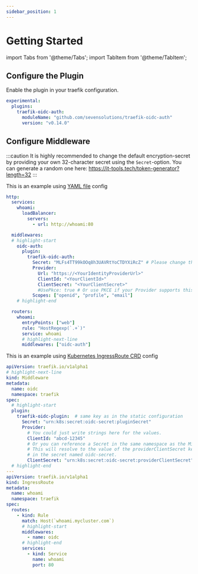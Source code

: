 ```yaml
---
sidebar_position: 1
---
```


# Getting Started

import Tabs from '@theme/Tabs';
import TabItem from '@theme/TabItem';

## Configure the Plugin

Enable the plugin in your traefik configuration.

```yml
experimental:
  plugins:
    traefik-oidc-auth:
      moduleName: "github.com/sevensolutions/traefik-oidc-auth"
      version: "v0.14.0"
```

## Configure Middleware

:::caution
It is highly recommended to change the default encryption-secret by providing your own 32-character secret using the `Secret`-option.
You can generate a random one here: https://it-tools.tech/token-generator?length=32
:::

<Tabs>
  <TabItem value="yaml" label="YAML" default>

This is an example using [YAML file](https://doc.traefik.io/traefik/providers/file/) config

```yml
http:
  services:
    whoami:
      loadBalancer:
        servers:
          - url: http://whoami:80

  middlewares:
  # highlight-start
    oidc-auth:
      plugin:
        traefik-oidc-auth:
          Secret: "MLFs4TT99kOOq8h3UAVRtYoCTDYXiRcZ" # Please change this secret for your setup
          Provider:
            Url: "https://<YourIdentityProviderUrl>"
            ClientId: "<YourClientId>"
            ClientSecret: "<YourClientSecret>"
            #UsePkce: true # Or use PKCE if your Provider supports this
          Scopes: ["openid", "profile", "email"]
    # highlight-end

  routers:
    whoami:
      entryPoints: ["web"]
      rule: "HostRegexp(`.+`)"
      service: whoami
      # highlight-next-line
      middlewares: ["oidc-auth"]
```

  </TabItem>
  <TabItem value="k8s" label="Kubernetes">

This is an example using [Kubernetes IngressRoute CRD](https://doc.traefik.io/traefik/providers/kubernetes-crd/) config

```yml
apiVersion: traefik.io/v1alpha1
# highlight-next-line
kind: Middleware
metadata:
  name: oidc
  namespace: traefik
spec:
  # highlight-start
  plugin:
    traefik-oidc-plugin:  # same key as in the static configuration
      Secret: "urn:k8s:secret:oidc-secret:pluginSecret"
      Provider:
        # You could just write strings here for the values.
        ClientId: "abcd-12345"
        # Or you can reference a Secret in the same namespace as the Middleware.
        # This will resolve to the value of the providerClientSecret key
        # in the secret named oidc-secret.
        ClientSecret: "urn:k8s:secret:oidc-secret:providerClientSecret"
  # highlight-end
---
apiVersion: traefik.io/v1alpha1
kind: IngressRoute
metadata:
  name: whoami
  namespace: traefik
spec:
  routes:
    - kind: Rule
      match: Host(`whoami.mycluster.com`)
      # highlight-start
      middlewares:
        - name: oidc
      # highlight-end
      services:
        - kind: Service
          name: whoami
          port: 80
```

  </TabItem>
</Tabs>
